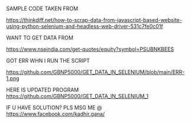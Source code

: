  SAMPLE CODE TAKEN FROM
    
https://thinkdiff.net/how-to-scrap-data-from-javascript-based-website-using-python-selenium-and-headless-web-driver-531c7fe0c01f

 WANT TO GET DATA FROM
    
https://www.nseindia.com/get-quotes/equity?symbol=PSUBNKBEES

GOT ERR WHN I RUN THE SCRIPT

https://github.com/GBNP5000/GET_DATA_IN_SELENIUM/blob/main/ERR-1.png

HERE IS UPDATED PROGRAM https://github.com/GBNP5000/GET_DATA_IN_SELENIUM_1

IF U HAVE SOLUTION? PLS MSG ME @ https://www.facebook.com/kadhir.gana/
